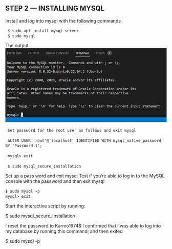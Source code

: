 ## STEP 2 — INSTALLING MYSQL

Install and log into mysql with the following commands

     $ sudo apt install mysql-server
     $ sudo mysql


 The output ![welcome](mysql.png)

     Set password for the root user as follows and exit mysql

     ALTER USER 'root'@'localhost' IDENTIFIED WITH mysql_native_password BY 'PassWord.1';

     mysql> exit 

     $ sudo mysql_secure_installation

Set up a pass word and exit mysql
Test if you’re able to log in to the MySQL console with the password and then exit mysql  

    $ sudo mysql -p
    mysql> exit
Start the interactive script by running:


$ sudo mysql_secure_installation

I reset the password to Karmo1974$
I confirmed that I was able to log into my database by running this command; and then exited

$ sudo mysql -p



